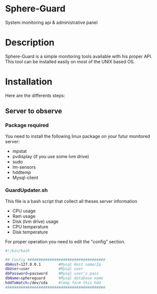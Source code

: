 Sphere-Guard
============

System monitoring api &amp; administrative panel



# Description

Sphere-Guard is a simple monitoring tools available with his proper API.
This tool can be installed easily on most of the UNIX based OS.



# Installation
Here are the differents steps:

## Server to observe
### Package required
You need to install the following linux package on your futur monitored server:
* mpstat
* pvdisplay (if you use some lvm drive)
* sudo
* lm-sensors
* hddtemp
* Mysql-client

### GuardUpdater.sh
This file is a bash script that collect all theses server information
* CPU usage
* Ram usage
* Disk (lvm drive) usage
* CPU temperature
* Disk temperature

For proper operation you need to edit the "config" section.

```bash
#!/bin/bash

## Config ###################################
dbHost=127.0.0.1        #Mysql Host name/Ip
dbUser=user             #Mysql user
dbPassword=password     #Mysql user's pass
dbName=sphereguard	    #Mysql database name
hddToWatch=/dev/sda     #temp form this hdd
#############################################
```